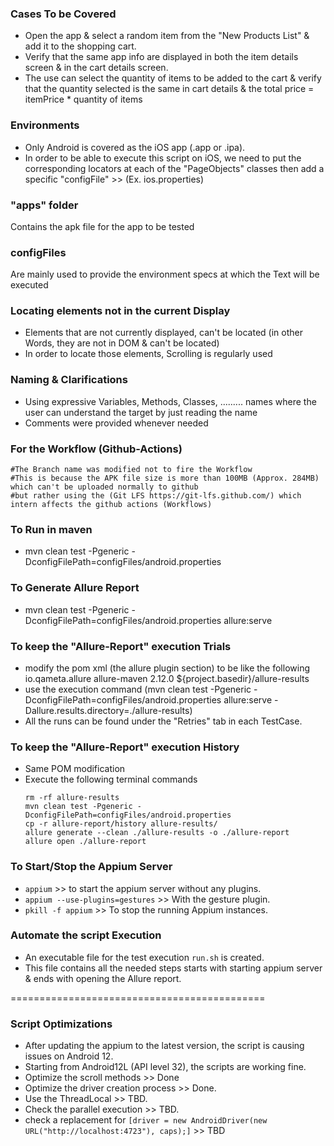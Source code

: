 ### Cases To be Covered
- Open the app & select a random item from the "New Products List" & add it to the shopping cart.
- Verify that the same app info are displayed in both the item details screen & in the cart details screen.
- The use can select the quantity of items to be added to the cart & verify that the quantity selected is the same in cart details & the total price = itemPrice * quantity of items

### Environments
- Only Android is covered as the iOS app (.app or .ipa).
- In order to be able to execute this script on iOS, we need to put the corresponding locators at each of the "PageObjects" classes then add a specific "configFile" >> (Ex. ios.properties) 

### "apps" folder
Contains the apk file for the app to be tested

### configFiles
Are mainly used to provide the environment specs at which the Text will be executed

### Locating elements not in the current Display
- Elements that are not currently displayed, can't be located (in other Words, they are not in DOM & can't be located)
- In order to locate those elements, Scrolling is regularly used

### Naming & Clarifications
- Using expressive Variables, Methods, Classes, ......... names where the user can understand the target by just reading the name
- Comments were provided whenever needed

### For the Workflow (Github-Actions)
    #The Branch name was modified not to fire the Workflow
    #This is because the APK file size is more than 100MB (Approx. 284MB) which can't be uploaded normally to github
    #but rather using the (Git LFS https://git-lfs.github.com/) which intern affects the github actions (Workflows)

### To Run in maven
- mvn clean test -Pgeneric -DconfigFilePath=configFiles/android.properties

### To Generate Allure Report
- mvn clean test -Pgeneric -DconfigFilePath=configFiles/android.properties allure:serve

### To keep the "Allure-Report" execution Trials
- modify the pom xml (the allure plugin section) to be like the following
                      <plugin>
                        <groupId>io.qameta.allure</groupId>
                        <artifactId>allure-maven</artifactId>
                        <version>2.12.0</version>
                        <configuration>
                            <resultsDirectory>${project.basedir}/allure-results</resultsDirectory>
                        </configuration>
                    </plugin>
- use the execution command (mvn clean test -Pgeneric -DconfigFilePath=configFiles/android.properties  allure:serve  -Dallure.results.directory=./allure-results)
- All the runs can be found under the "Retries" tab in each TestCase.

### To keep the "Allure-Report" execution History
- Same POM modification
- Execute the following terminal commands
  ``````
  rm -rf allure-results
  mvn clean test -Pgeneric -DconfigFilePath=configFiles/android.properties
  cp -r allure-report/history allure-results/
  allure generate --clean ./allure-results -o ./allure-report
  allure open ./allure-report
  ``````

### To Start/Stop the Appium Server
- `appium` >> to start the appium server without any plugins.
- `appium --use-plugins=gestures` >> With the gesture plugin.
- `pkill -f appium` >> To stop the running Appium instances.

### Automate the script Execution
- An executable file for the test execution `run.sh` is created.
- This file contains all the needed steps starts with starting appium server & ends with opening the Allure report.

============================================

### Script Optimizations
- After updating the appium to the latest version, the script is causing issues on Android 12.
- Starting from Android12L (API level 32), the scripts are working fine.
- Optimize the scroll methods >> Done
- Optimize the driver creation process >> Done.
- Use the ThreadLocal >> TBD.
- Check the parallel execution >> TBD.
- check a replacement for `[driver = new AndroidDriver(new URL("http://localhost:4723"), caps);]` >> TBD
